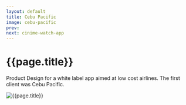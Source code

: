 ```yaml
---
layout: default
title: Cebu Pacific
image: cebu-pacific
prev: 
next: cinime-watch-app
---
```


# {{page.title}}

Product Design for a white label app aimed at low cost airlines. The first client was Cebu Pacific.

![{{page.title}}]({{page.image}}.webp "{{page.title}}")
